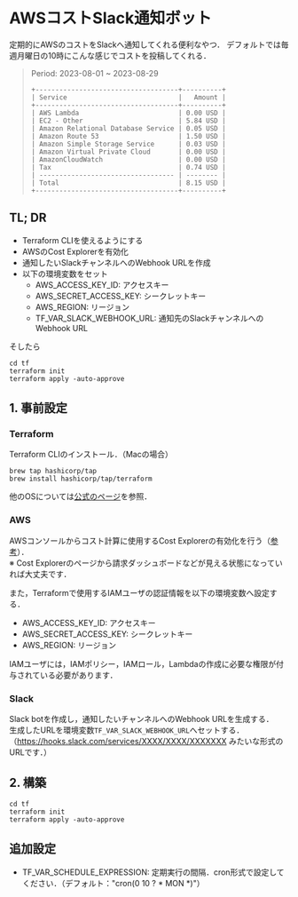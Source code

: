 # AWSコストSlack通知ボット
定期的にAWSのコストをSlackへ通知してくれる便利なやつ．
デフォルトでは毎週月曜日の10時にこんな感じでコストを投稿してくれる．

> Period: 2023-08-01 ~ 2023-08-29
> ```
> +------------------------------------+----------+
> | Service                            |   Amount |
> +------------------------------------+----------+
> | AWS Lambda                         | 0.00 USD |
> | EC2 - Other                        | 5.84 USD |
> | Amazon Relational Database Service | 0.05 USD |
> | Amazon Route 53                    | 1.50 USD |
> | Amazon Simple Storage Service      | 0.03 USD |
> | Amazon Virtual Private Cloud       | 0.00 USD |
> | AmazonCloudWatch                   | 0.00 USD |
> | Tax                                | 0.74 USD |
> | ---------------------------------- | -------- |
> | Total                              | 8.15 USD |
> +------------------------------------+----------+
> ```

## TL; DR
- Terraform CLIを使えるようにする
- AWSのCost Explorerを有効化
- 通知したいSlackチャンネルへのWebhook URLを作成
- 以下の環境変数をセット
  - AWS_ACCESS_KEY_ID: アクセスキー
  - AWS_SECRET_ACCESS_KEY: シークレットキー
  - AWS_REGION: リージョン
  - TF_VAR_SLACK_WEBHOOK_URL: 通知先のSlackチャンネルへのWebhook URL

そしたら
```
cd tf
terraform init
terraform apply -auto-approve
```

## 1. 事前設定
### Terraform
Terraform CLIのインストール．（Macの場合）
```shell
brew tap hashicorp/tap
brew install hashicorp/tap/terraform
```
他のOSについては[公式のページ](https://developer.hashicorp.com/terraform/tutorials/aws-get-started/install-cli)を参照．

### AWS
AWSコンソールからコスト計算に使用するCost Explorerの有効化を行う（[参考](https://docs.aws.amazon.com/ja_jp/cost-management/latest/userguide/ce-enable.html)）．  
※ Cost Explorerのページから請求ダッシュボードなどが見える状態になっていれば大丈夫です．

また，Terraformで使用するIAMユーザの認証情報を以下の環境変数へ設定する．

- AWS_ACCESS_KEY_ID: アクセスキー
- AWS_SECRET_ACCESS_KEY: シークレットキー
- AWS_REGION: リージョン

IAMユーザには，IAMポリシー，IAMロール，Lambdaの作成に必要な権限が付与されている必要があります．

### Slack
Slack botを作成し，通知したいチャンネルへのWebhook URLを生成する．  
生成したURLを環境変数`TF_VAR_SLACK_WEBHOOK_URL`へセットする．  
（https://hooks.slack.com/services/XXXX/XXXX/XXXXXXX みたいな形式のURLです．）

## 2. 構築
```shell
cd tf
terraform init
terraform apply -auto-approve
```

## 追加設定
- TF_VAR_SCHEDULE_EXPRESSION: 定期実行の間隔．cron形式で設定してください．（デフォルト："cron(0 10 ? * MON *)"）
